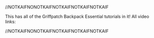 //NOTKAIFNONOTKAIFNOTKAIFNOTKAIFNOTKAIF

This has all of the Griffpatch Backpack Essential tutorials in it!
All video links:

//NOTKAIFNONOTKAIFNOTKAIFNOTKAIFNOTKAIF
